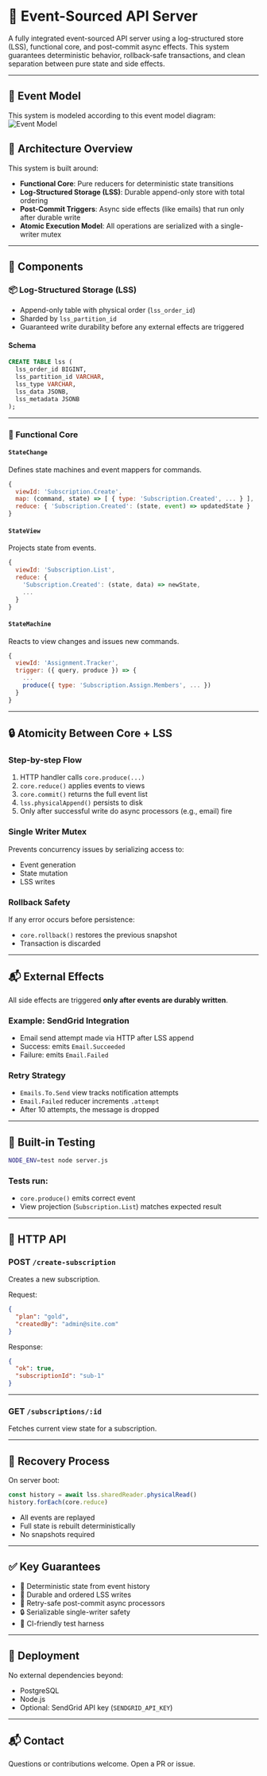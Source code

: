 
# 🧠 Event-Sourced API Server

A fully integrated event-sourced API server using a log-structured store (LSS), functional core, and post-commit async effects. This system guarantees deterministic behavior, rollback-safe transactions, and clean separation between pure state and side effects.

---

## 🧬 Event Model
This system is modeled according to this event model diagram:
![Event Model](EventModel.png)


## 🚀 Architecture Overview

This system is built around:

- **Functional Core**: Pure reducers for deterministic state transitions
- **Log-Structured Storage (LSS)**: Durable append-only store with total ordering
- **Post-Commit Triggers**: Async side effects (like emails) that run only after durable write
- **Atomic Execution Model**: All operations are serialized with a single-writer mutex

---

## 🧩 Components

### 📦 Log-Structured Storage (LSS)

- Append-only table with physical order (`lss_order_id`)
- Sharded by `lss_partition_id`
- Guaranteed write durability before any external effects are triggered

#### Schema
```sql
CREATE TABLE lss (
  lss_order_id BIGINT,
  lss_partition_id VARCHAR,
  lss_type VARCHAR,
  lss_data JSONB,
  lss_metadata JSONB
);
```

---

### 🔧 Functional Core

#### `StateChange`
Defines state machines and event mappers for commands.

```js
{
  viewId: 'Subscription.Create',
  map: (command, state) => [ { type: 'Subscription.Created', ... } ],
  reduce: { 'Subscription.Created': (state, event) => updatedState }
}
```

#### `StateView`
Projects state from events.

```js
{
  viewId: 'Subscription.List',
  reduce: {
    'Subscription.Created': (state, data) => newState,
    ...
  }
}
```

#### `StateMachine`
Reacts to view changes and issues new commands.

```js
{
  viewId: 'Assignment.Tracker',
  trigger: ({ query, produce }) => {
    ...
    produce({ type: 'Subscription.Assign.Members', ... })
  }
}
```

---

## 🔒 Atomicity Between Core + LSS

### Step-by-step Flow
1. HTTP handler calls `core.produce(...)`
2. `core.reduce()` applies events to views
3. `core.commit()` returns the full event list
4. `lss.physicalAppend()` persists to disk
5. Only after successful write do async processors (e.g., email) fire

### Single Writer Mutex
Prevents concurrency issues by serializing access to:
- Event generation
- State mutation
- LSS writes

### Rollback Safety
If any error occurs before persistence:
- `core.rollback()` restores the previous snapshot
- Transaction is discarded

---

## 📬 External Effects

All side effects are triggered **only after events are durably written**.

### Example: SendGrid Integration

- Email send attempt made via HTTP after LSS append
- Success: emits `Email.Succeeded`
- Failure: emits `Email.Failed`

### Retry Strategy

- `Emails.To.Send` view tracks notification attempts
- `Email.Failed` reducer increments `.attempt`
- After 10 attempts, the message is dropped

---

## 🧪 Built-in Testing

```bash
NODE_ENV=test node server.js
```

### Tests run:
- `core.produce()` emits correct event
- View projection (`Subscription.List`) matches expected result

---

## 🔌 HTTP API

### POST `/create-subscription`
Creates a new subscription.

Request:
```json
{
  "plan": "gold",
  "createdBy": "admin@site.com"
}
```

Response:
```json
{
  "ok": true,
  "subscriptionId": "sub-1"
}
```

---

### GET `/subscriptions/:id`
Fetches current view state for a subscription.

---

## 🧱 Recovery Process

On server boot:
```js
const history = await lss.sharedReader.physicalRead()
history.forEach(core.reduce)
```

- All events are replayed
- Full state is rebuilt deterministically
- No snapshots required

---

## ✅ Key Guarantees

- 🧠 Deterministic state from event history
- 💾 Durable and ordered LSS writes
- 🔄 Retry-safe post-commit async processors
- 🔒 Serializable single-writer safety
- 🧪 CI-friendly test harness

---

## 📁 Deployment

No external dependencies beyond:

- PostgreSQL
- Node.js
- Optional: SendGrid API key (`SENDGRID_API_KEY`)

---

## 📬 Contact

Questions or contributions welcome. Open a PR or issue.

